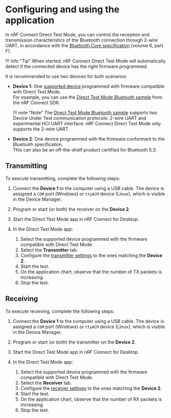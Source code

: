 # Configuring and using the application

In nRF Connect Direct Test Mode, you can control the reception and transmission characteristics of the Bluetooth connection through 2-wire UART, in accordance with the [Bluetooth Core specification](https://www.bluetooth.com/specifications/specs/core-specification-5-3/) (volume 6, part F).

!!! info "Tip"
     When started, nRF Connect Direct Test Mode will automatically detect if the connected device has the right firmware programmed.

It is recommended to use two devices for both scenarios:

* **Device 1**: One [supported device](./index.md#supported-devices) programmed with firmware compatible with Direct Test Mode.</br>
  For example, you can use the [Direct Test Mode Bluetooth sample](https://docs.nordicsemi.com/bundle/ncs-latest/page/nrf/samples/bluetooth/direct_test_mode/README.html) from the nRF Connect SDK.

    !!! note "Note"
          The [Direct Test Mode Bluetooth sample](https://docs.nordicsemi.com/bundle/ncs-latest/page/nrf/samples/bluetooth/direct_test_mode/README.html) supports two Device Under Test communication protocols: 2-wire UART and experimental HCI UART interface. nRF Connect Direct Test Mode only supports the 2-wire UART.

* **Device 2**: One device programmed with the firmware conformant to the Bluetooth specification.</br>
  This can also be an off-the-shelf product certified for Bluetooth 5.3.

## Transmitting

To execute transmitting, complete the following steps:

1. Connect the **Device 1** to the computer using a USB cable. The device is assigned a `COM` port (Windows) or `ttyACM` device (Linux), which is visible in the Device Manager.
1. Program or start (or both) the receiver on the **Device 2**.</br>
1. Start the Direct Test Mode app in nRF Connect for Desktop.
1. In the Direct Test Mode app:

    1. Select the supported device programmed with the firmware compatible with Direct Test Mode.
    1. Select the **Transmitter** tab.
    1. Configure the [transmitter settings](overview.md#transmitter-tab) to the ones matching the **Device 2**.
    1. Start the test.
    1. On the application chart, observe that the number of TX packets is increasing.
    1. Stop the test.

## Receiving

To execute receiving, complete the following steps:

1. Connect the **Device 1** to the computer using a USB cable. The device is assigned a `COM` port (Windows) or `ttyACM` device (Linux), which is visible in the Device Manager.
1. Program or start (or both) the transmitter on the **Device 2**.</br>
1. Start the Direct Test Mode app in nRF Connect for Desktop.
1. In the Direct Test Mode app:

    1. Select the supported device programmed with the firmware compatible with Direct Test Mode.
    1. Select the **Receiver** tab.
    1. Configure the [receiver settings](overview.md#receiver-tab) to the ones matching the **Device 2**.
    1. Start the test.
    1. On the application chart, observe that the number of RX packets is increasing.
    1. Stop the test.
